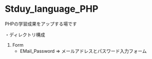 # Stduy_language_PHP
PHPの学習成果をアップする場です

・ディレクトリ構成<br>
1. Form
   - EMail_Password => メールアドレスとパスワード入力フォーム
